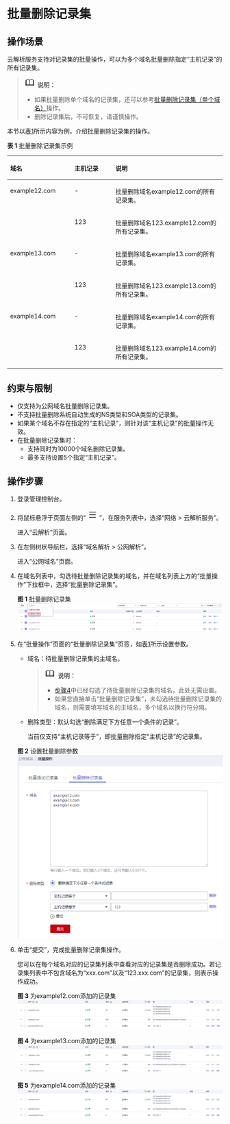 # 批量删除记录集<a name="dns_usermanual_0505"></a>

## 操作场景<a name="section5192411916229"></a>

云解析服务支持对记录集的批量操作，可以为多个域名批量删除指定“主机记录”的所有记录集。

>![](public_sys-resources/icon-note.gif) **说明：** 
>-   如果批量删除单个域名的记录集，还可以参考[批量删除记录集（单个域名）](管理记录集.md#section1648820445294)操作。
>-   删除记录集后，不可恢复，请谨慎操作。

本节以[表1](#table890082472119)所示内容为例，介绍批量删除记录集的操作。

**表 1**  批量删除记录集示例

<a name="table890082472119"></a>
<table><thead align="left"><tr id="row6901124192115"><th class="cellrowborder" valign="top" width="29.830000000000002%" id="mcps1.2.4.1.1"><p id="p1090116244212"><a name="p1090116244212"></a><a name="p1090116244212"></a>域名</p>
</th>
<th class="cellrowborder" valign="top" width="19.02%" id="mcps1.2.4.1.2"><p id="p842951133811"><a name="p842951133811"></a><a name="p842951133811"></a>主机记录</p>
</th>
<th class="cellrowborder" valign="top" width="51.15%" id="mcps1.2.4.1.3"><p id="p1649313276266"><a name="p1649313276266"></a><a name="p1649313276266"></a>说明</p>
</th>
</tr>
</thead>
<tbody><tr id="row3901162413218"><td class="cellrowborder" rowspan="2" valign="top" width="29.830000000000002%" headers="mcps1.2.4.1.1 "><p id="p169011244214"><a name="p169011244214"></a><a name="p169011244214"></a>example12.com</p>
</td>
<td class="cellrowborder" valign="top" width="19.02%" headers="mcps1.2.4.1.2 "><p id="p24295120389"><a name="p24295120389"></a><a name="p24295120389"></a>-</p>
</td>
<td class="cellrowborder" valign="top" width="51.15%" headers="mcps1.2.4.1.3 "><p id="p64942027122615"><a name="p64942027122615"></a><a name="p64942027122615"></a>批量删除域名example12.com的所有记录集。</p>
</td>
</tr>
<tr id="row637222112228"><td class="cellrowborder" valign="top" headers="mcps1.2.4.1.1 "><p id="p5421651143817"><a name="p5421651143817"></a><a name="p5421651143817"></a>123</p>
</td>
<td class="cellrowborder" valign="top" headers="mcps1.2.4.1.2 "><p id="p4494182720261"><a name="p4494182720261"></a><a name="p4494182720261"></a>批量删除域名123.example12.com的所有记录集。</p>
</td>
</tr>
<tr id="row5901024102110"><td class="cellrowborder" rowspan="2" valign="top" width="29.830000000000002%" headers="mcps1.2.4.1.1 "><p id="p11902182410218"><a name="p11902182410218"></a><a name="p11902182410218"></a>example13.com</p>
</td>
<td class="cellrowborder" valign="top" width="19.02%" headers="mcps1.2.4.1.2 "><p id="p191340104393"><a name="p191340104393"></a><a name="p191340104393"></a>-</p>
</td>
<td class="cellrowborder" valign="top" width="51.15%" headers="mcps1.2.4.1.3 "><p id="p3737646164012"><a name="p3737646164012"></a><a name="p3737646164012"></a>批量删除域名example13.com的所有记录集。</p>
</td>
</tr>
<tr id="row5642132720221"><td class="cellrowborder" valign="top" headers="mcps1.2.4.1.1 "><p id="p41352106391"><a name="p41352106391"></a><a name="p41352106391"></a>123</p>
</td>
<td class="cellrowborder" valign="top" headers="mcps1.2.4.1.2 "><p id="p6737124664019"><a name="p6737124664019"></a><a name="p6737124664019"></a>批量删除域名123.example13.com的所有记录集。</p>
</td>
</tr>
<tr id="row1366995812216"><td class="cellrowborder" rowspan="2" valign="top" width="29.830000000000002%" headers="mcps1.2.4.1.1 "><p id="p967065810211"><a name="p967065810211"></a><a name="p967065810211"></a>example14.com</p>
</td>
<td class="cellrowborder" valign="top" width="19.02%" headers="mcps1.2.4.1.2 "><p id="p518610202391"><a name="p518610202391"></a><a name="p518610202391"></a>-</p>
</td>
<td class="cellrowborder" valign="top" width="51.15%" headers="mcps1.2.4.1.3 "><p id="p47131336144116"><a name="p47131336144116"></a><a name="p47131336144116"></a>批量删除域名example14.com的所有记录集。</p>
</td>
</tr>
<tr id="row262123412229"><td class="cellrowborder" valign="top" headers="mcps1.2.4.1.1 "><p id="p171861020183914"><a name="p171861020183914"></a><a name="p171861020183914"></a>123</p>
</td>
<td class="cellrowborder" valign="top" headers="mcps1.2.4.1.2 "><p id="p57137369413"><a name="p57137369413"></a><a name="p57137369413"></a>批量删除域名123.example14.com的所有记录集。</p>
</td>
</tr>
</tbody>
</table>

## 约束与限制<a name="section65793739162214"></a>

-   仅支持为公网域名批量删除记录集。
-   不支持批量删除系统自动生成的NS类型和SOA类型的记录集。
-   如果某个域名不存在指定的“主机记录”，则针对该“主机记录”的批量操作无效。
-   在批量删除记录集时：
    -   支持同时为10000个域名删除记录集。
    -   最多支持设置5个指定“主机记录”。


## 操作步骤<a name="section32154354491"></a>

1.  登录管理控制台。
2.  将鼠标悬浮于页面左侧的“![](figures/service-list.jpg)”，在服务列表中，选择“网络  \> 云解析服务”。

    进入“云解析”页面。

3.  在左侧树状导航栏，选择“域名解析 \> 公网解析”。

    进入“公网域名”页面。

4.  <a name="li5219924163019"></a>在域名列表中，勾选待批量删除记录集的域名，并在域名列表上方的“批量操作”下拉框中，选择“批量删除记录集”。

    **图 1**  批量删除记录集<a name="fig1297535512362"></a>  
    ![](figures/批量删除记录集-3.png "批量删除记录集-3")

5.  在“批量操作”页面的“批量删除记录集”页签，如[表1](#table890082472119)所示设置参数。

    -   域名：待批量删除记录集的主域名。

        >![](public_sys-resources/icon-note.gif) **说明：** 
        >-   [步骤4](#li5219924163019)中已经勾选了待批量删除记录集的域名，此处无需设置。
        >-   如果您直接单击“批量删除记录集”，未勾选待批量删除记录集的域名，则需要填写域名的主域名，多个域名以换行符分隔。

    -   删除类型：默认勾选“删除满足下方任意一个条件的记录”。

        当前仅支持“主机记录等于”，即批量删除指定“主机记录”的记录集。

    **图 2**  设置批量删除参数<a name="fig637995612519"></a>  
    ![](figures/设置批量删除参数.png "设置批量删除参数")

6.  单击“提交”，完成批量删除记录集操作。

    您可以在每个域名对应的记录集列表中查看对应的记录集是否删除成功。若记录集列表中不包含域名为“xxx.com”以及“123.xxx.com”的记录集，则表示操作成功。

    **图 3**  为example12.com添加的记录集<a name="fig8980834171015"></a>  
    ![](figures/为example12-com添加的记录集-4.png "为example12-com添加的记录集-4")

    **图 4**  为example13.com添加的记录集<a name="fig558823551113"></a>  
    ![](figures/为example13-com添加的记录集-5.png "为example13-com添加的记录集-5")

    **图 5**  为example14.com添加的记录集<a name="fig84571610141211"></a>  
    ![](figures/为example14-com添加的记录集-6.png "为example14-com添加的记录集-6")


